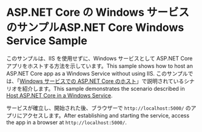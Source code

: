 # <a name="aspnet-core-windows-service-sample"></a><span data-ttu-id="6dc5d-101">ASP.NET Core の Windows サービスのサンプル</span><span class="sxs-lookup"><span data-stu-id="6dc5d-101">ASP.NET Core Windows Service Sample</span></span>

<span data-ttu-id="6dc5d-102">このサンプルは、IIS を使用せずに、Windows サービスとして ASP.NET Core アプリをホストする方法を示しています。</span><span class="sxs-lookup"><span data-stu-id="6dc5d-102">This sample shows how to host an ASP.NET Core app as a Windows Service without using IIS.</span></span> <span data-ttu-id="6dc5d-103">このサンプルでは、「[Windows サービスでの ASP.NET Core のホスト](https://docs.microsoft.com/aspnet/core/host-and-deploy/windows-service)」で説明されているシナリオを紹介します。</span><span class="sxs-lookup"><span data-stu-id="6dc5d-103">This sample demonstrates the scenario described in [Host ASP.NET Core in a Windows Service](https://docs.microsoft.com/aspnet/core/host-and-deploy/windows-service).</span></span>

<span data-ttu-id="6dc5d-104">サービスが確立し、開始された後、ブラウザーで `http://localhost:5000/` のアプリにアクセスします。</span><span class="sxs-lookup"><span data-stu-id="6dc5d-104">After establishing and starting the service, access the app in a browser at `http://localhost:5000/`.</span></span>
